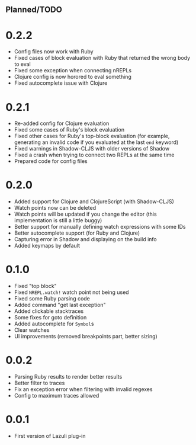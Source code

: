 ## Planned/TODO

# 0.2.2
- Config files now work with Ruby
- Fixed cases of block evaluation with Ruby that returned the wrong body to eval
- Fixed some exception when connecting nREPLs
- Clojure config is now horored to eval something
- Fixed autocomplete issue with Clojure


# 0.2.1
- Re-added config for Clojure evaluation
- Fixed some cases of Ruby's block evaluation
- Fixed other cases for Ruby's top-block evaluation (for example, generating an invalid code if you evaluated at the last `end` keyword)
- Fixed warnings in Shadow-CLJS with older versions of Shadow
- Fixed a crash when trying to connect two REPLs at the same time
- Prepared code for config files

# 0.2.0
- Added support for Clojure and ClojureScript (with Shadow-CLJS)
- Watch points now can be deleted
- Watch points will be updated if you change the editor (this implementation is still a little buggy)
- Better support for manually defining watch expressions with some IDs
- Better autocomplete support (for Ruby and Clojure)
- Capturing error in Shadow and displaying on the build info
- Added keymaps by default

# 0.1.0
- Fixed "top block"
- Fixed `NREPL.watch!` watch point not being used
- Fixed some Ruby parsing code
- Added command "get last exception"
- Added clickable stacktraces
- Some fixes for goto definition
- Added autocomplete for `Symbol`s
- Clear watches
- UI improvements (removed breakpoints part, better sizing)

# 0.0.2

- Parsing Ruby results to render better results
- Better filter to traces
- Fix an exception error when filtering with invalid regexes
- Config to maximum traces allowed

# 0.0.1

- First version of Lazuli plug-in
